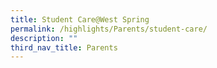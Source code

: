 ```yaml
---
title: Student Care@West Spring
permalink: /highlights/Parents/student-care/
description: ""
third_nav_title: Parents
---
```

